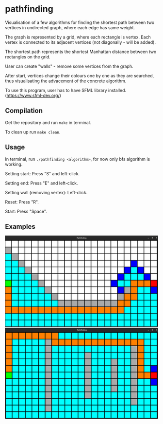 # pathfinding
Visualisation of a few algorithms for finding the shortest path between two vertices in undirected graph, where each edge has same weight.

The graph is represented by a grid, where each rectangle is vertex. Each vertex is connected to its adjacent vertices (not diagonally - will be added).

The shortest path represents the shortest Manhattan distance between two rectangles on the grid.

User can create "walls" - remove some vertices from the graph.

After start, vertices change their colours one by one as they are searched, thus visualisating the advacement of the concrete algorithm.

To use this program, user has to have SFML library installed. (https://www.sfml-dev.org/)

## Compilation
Get the repository and run `make` in terminal.

To clean up run `make clean`.

## Usage
In terminal, run `./pathfinding <algorithm>`, for now only bfs algorithm is working.

Setting start: Press "S" and left-click.

Setting end: Press "E" and left-click.

Setting wall (removing vertex): Left-click.

Reset: Press "R".

Start: Press "Space".

## Examples
![bfs1](bfs1.png)
![bfs2](bfs2.png)
